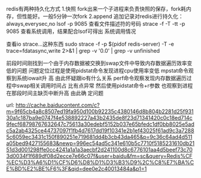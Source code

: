 redis有两种持久化方式
1.快照 
fork出来一个子进程来负责快照的保存，fork耗内存，但性能好。一般5分钟一次fork
2.append
追加记录对redis进行持久化：always,everysec,no
lsof -p 9085  查看文件描述符的号码
strace -f -T -tt -p 9085 查看系统调用，结果配合lsof可得出 系统调用情况

查看io strace...这种东西
sudo strace -f -p $(pidof redis-server) -T -e trace=fdatasync,write 2>&1 | grep -v '0.0' | grep -v unfinished


前段时间刚找到一个由于内存数据被交换到swap文件中导致内存数据遍历效率变低的问题
问题定位过程是使用pidstat命令发现进程cpu使用率变低 mpstat命令观察到系统iowait升
高 由此怀疑跟io有什么关系 perf命令观察发现内存数据遍历过程中swap相关调用时间占
比有点异常 然后使用pidstat命令+r参数 也观察到进程在那段时间主缺页中断升高 由此确
定问题

url:
http://cache.baiducontent.com/c?m=9f65cb4a8c8507ed19fa950d100b92235c4380146d8b804b2281d25f93130a1c187ba9e0747f4e538892227a43b2435de8f23d71341420c0c18ed714c9fecf68798767632647c75613a30edebf5152b037e65bfedc1df0bb8025e5adc5a2ab4325ce44737097f1fb4d7617dd19f10341e2b1ef43025f61ad9c3a72885c6059ec3431c150f890251e719681dd4b3cb43da465&p=9c36c64ad4d511a05bed9427155683&newp=996ec54ad5c341e610b5c7710f5185231610db2151d3d001298ffe0cc4241a1a1a3aecbf2d241100d8c6776101aa4d5beef73c703d0034f1f689df08d2ecce7e66c07f&user=baidu&fm=sc&query=Redis%CF%EC%D3%A6%D1%CF%D6%D8%D1%D3%B3%D9%2C%C8%E7%BA%CE%BD%E2%BE%F6%3F&qid=dee0e2c40013484a&p1=1